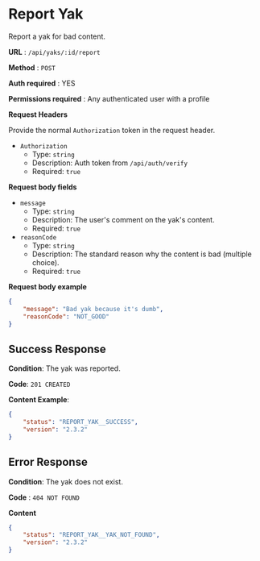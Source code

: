 # Report Yak

Report a yak for bad content.

**URL** : `/api/yaks/:id/report`

**Method** : `POST`

**Auth required** : YES

**Permissions required** : Any authenticated user with a profile

**Request Headers**

Provide the normal `Authorization` token in the request header.

* `Authorization`
  * Type: `string`
  * Description: Auth token from `/api/auth/verify`
  * Required: `true`

**Request body fields**

* `message`
  * Type: `string`
  * Description: The user's comment on the yak's content.
  * Required: `true`
* `reasonCode`
  * Type: `string`
  * Description: The standard reason why the content is bad (multiple choice).
  * Required: `true`

**Request body example**

```json
{
	"message": "Bad yak because it's dumb",
	"reasonCode": "NOT_GOOD"
}
```

## Success Response

**Condition**: The yak was reported.

**Code**: `201 CREATED`

**Content Example**:

```json
{
    "status": "REPORT_YAK__SUCCESS",
    "version": "2.3.2"
}
```

## Error Response

**Condition**: The yak does not exist.

**Code** : `404 NOT FOUND`

**Content**

```json
{
    "status": "REPORT_YAK__YAK_NOT_FOUND",
    "version": "2.3.2"
}
```
